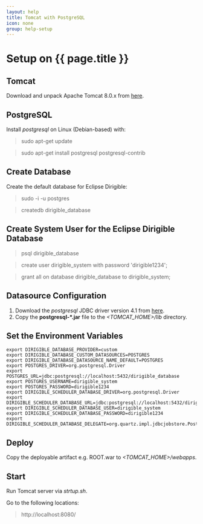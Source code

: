 ```yaml
---
layout: help
title: Tomcat with PostgreSQL
icon: none
group: help-setup
---
```


Setup on {{ page.title }}
===


Tomcat
---

Download and unpack Apache Tomcat 8.0.x from [here](http://tomcat.apache.org/download-80.cgi).

PostgreSQL
---

Install *postgresql* on Linux (Debian-based) with:

> sudo apt-get update

> sudo apt-get install postgresql postgresql-contrib

Create Database
---

Create the default database for Eclipse Dirigible:

> sudo -i -u postgres

> createdb dirigible_database

Create System User for the Eclipse Dirigible Database
---

> psql dirigible_database

> create user dirigible_system with password 'dirigible1234';

> grant all on database dirigible_database to dirigible_system;

Datasource Configuration
---

1. Download the *postgresql* JDBC driver version 4.1 from [here](http://jdbc.postgresql.org/download.html).
2. Copy the **postgresql-*.jar** file to the *<TOMCAT_HOME>/lib* directory.

Set the Environment Variables
---

	export DIRIGIBLE_DATABASE_PROVIDER=custom
	export DIRIGIBLE_DATABASE_CUSTOM_DATASOURCES=POSTGRES
	export DIRIGIBLE_DATABASE_DATASOURCE_NAME_DEFAULT=POSTGRES
	export POSTGRES_DRIVER=org.postgresql.Driver
	export POSTGRES_URL=jdbc:postgresql://localhost:5432/dirigible_database
	export POSTGRES_USERNAME=dirigible_system
	export POSTGRES_PASSWORD=dirigible1234
	export DIRIGIBLE_SCHEDULER_DATABASE_DRIVER=org.postgresql.Driver
	export DIRIGIBLE_SCHEDULER_DATABASE_URL=jdbc:postgresql://localhost:5432/dirigible_database
	export DIRIGIBLE_SCHEDULER_DATABASE_USER=dirigible_system
	export DIRIGIBLE_SCHEDULER_DATABASE_PASSWORD=dirigible1234
	export DIRIGIBLE_SCHEDULER_DATABASE_DELEGATE=org.quartz.impl.jdbcjobstore.PostgreSQLDelegate

Deploy
---

Copy the deployable artifact e.g. ROOT.war to *<TOMCAT_HOME>/webapps*.

Start
---

Run Tomcat server via *strtup.sh*. 

Go to the following locations: 

> http://localhost:8080/

